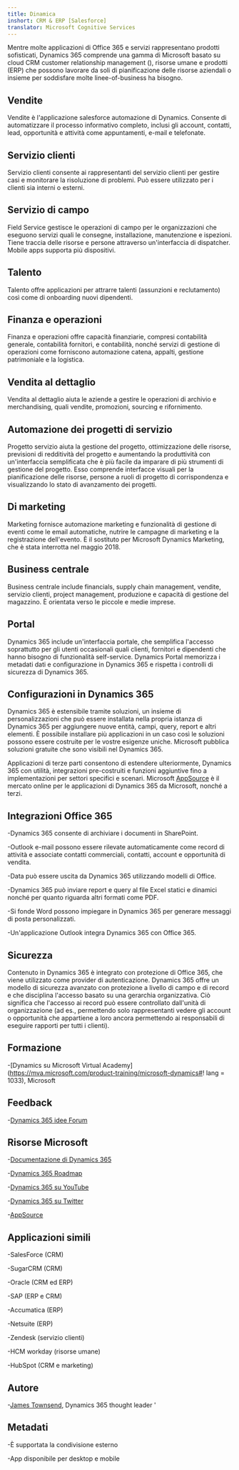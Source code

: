 ```yaml
---
title: Dinamica
inshort: CRM & ERP [Salesforce]
translator: Microsoft Cognitive Services
---
```



Mentre molte applicazioni di Office 365 e servizi rappresentano prodotti sofisticati, Dynamics 365 comprende una gamma di Microsoft basato su cloud CRM customer relationship management (), risorse umane e prodotti (ERP) che possono lavorare da soli di pianificazione delle risorse aziendali o insieme per soddisfare molte linee-of-business ha bisogno.

Vendite
---------

Vendite è l'applicazione salesforce automazione di Dynamics.  Consente di automatizzare il processo informativo completo, inclusi gli account, contatti, lead, opportunità e attività come appuntamenti, e-mail e telefonate. 

Servizio clienti
---------

Servizio clienti consente ai rappresentanti del servizio clienti per gestire casi e monitorare la risoluzione di problemi.  Può essere utilizzato per i clienti sia interni o esterni. 

Servizio di campo
---------

Field Service gestisce le operazioni di campo per le organizzazioni che eseguono servizi quali le consegne, installazione, manutenzione e ispezioni.  Tiene traccia delle risorse e persone attraverso un'interfaccia di dispatcher.  Mobile apps supporta più dispositivi. 

Talento
---------

Talento offre applicazioni per attrarre talenti (assunzioni e reclutamento) così come di onboarding nuovi dipendenti. 

Finanza e operazioni
---------

Finanza e operazioni offre capacità finanziarie, compresi contabilità generale, contabilità fornitori, e contabilità, nonché servizi di gestione di operazioni come forniscono automazione catena, appalti, gestione patrimoniale e la logistica. 

Vendita al dettaglio
---------

Vendita al dettaglio aiuta le aziende a gestire le operazioni di archivio e merchandising, quali vendite, promozioni, sourcing e rifornimento. 

Automazione dei progetti di servizio
---------

Progetto servizio aiuta la gestione del progetto, ottimizzazione delle risorse, previsioni di redditività del progetto e aumentando la produttività con un'interfaccia semplificata che è più facile da imparare di più strumenti di gestione del progetto.  Esso comprende interfacce visuali per la pianificazione delle risorse, persone a ruoli di progetto di corrispondenza e visualizzando lo stato di avanzamento dei progetti. 

Di marketing
---------

Marketing fornisce automazione marketing e funzionalità di gestione di eventi come le email automatiche, nutrire le campagne di marketing e la registrazione dell'evento. È il sostituto per Microsoft Dynamics Marketing, che è stata interrotta nel maggio 2018.

Business centrale
---------

Business centrale include financials, supply chain management, vendite, servizio clienti, project management, produzione e capacità di gestione del magazzino. È orientata verso le piccole e medie imprese.

Portal
---------

Dynamics 365 include un'interfaccia portale, che semplifica l'accesso soprattutto per gli utenti occasionali quali clienti, fornitori e dipendenti che hanno bisogno di funzionalità self-service.  Dynamics Portal memorizza i metadati dati e configurazione in Dynamics 365 e rispetta i controlli di sicurezza di Dynamics 365. 

Configurazioni in Dynamics 365
---------

Dynamics 365 è estensibile tramite soluzioni, un insieme di personalizzazioni che può essere installata nella propria istanza di Dynamics 365 per aggiungere nuove entità, campi, query, report e altri elementi.  È possibile installare più applicazioni in un caso così le soluzioni possono essere costruite per le vostre esigenze uniche. Microsoft pubblica soluzioni gratuite che sono visibili nel Dynamics 365. 

Applicazioni di terze parti consentono di estendere ulteriormente, Dynamics 365 con utilità, integrazioni pre-costruiti e funzioni aggiuntive fino a implementazioni per settori specifici e scenari. Microsoft [AppSource](https://appsource.microsoft.com/en-US/) è il mercato online per le applicazioni di Dynamics 365 da Microsoft, nonché a terzi. 


Integrazioni Office 365
---------

-Dynamics 365 consente di archiviare i documenti in SharePoint.

-Outlook e-mail possono essere rilevate automaticamente come record di attività e associate contatti commerciali, contatti, account e opportunità di vendita. 

-Data può essere uscita da Dynamics 365 utilizzando modelli di Office. 

-Dynamics 365 può inviare report e query al file Excel statici e dinamici nonché per quanto riguarda altri formati come PDF. 

-Si fonde Word possono impiegare in Dynamics 365 per generare messaggi di posta personalizzati. 

-Un'applicazione Outlook integra Dynamics 365 con Office 365. 


Sicurezza
---------

Contenuto in Dynamics 365 è integrato con protezione di Office 365, che viene utilizzato come provider di autenticazione.  Dynamics 365 offre un modello di sicurezza avanzato con protezione a livello di campo e di record e che disciplina l'accesso basato su una gerarchia organizzativa.  Ciò significa che l'accesso ai record può essere controllato dall'unità di organizzazione (ad es., permettendo solo rappresentanti vedere gli account o opportunità che appartiene a loro ancora permettendo ai responsabili di eseguire rapporti per tutti i clienti).

Formazione
---------

-[Dynamics su Microsoft Virtual Academy](https://mva.microsoft.com/product-training/microsoft-dynamics#! lang = 1033), Microsoft

Feedback
---------

-[Dynamics 365 idee Forum](https://experience.dynamics.com/ideas/list/?forum=1c8854a6-5cdf-4681-bba8-4b6b806fcf7d)

Risorse Microsoft
---------

-[Documentazione di Dynamics 365](https://docs.microsoft.com/en-us/dynamics365/)

-[Dynamics 365 Roadmap](https://dynamics.microsoft.com/en-us/release/spring-2018-release/#release-notes)

-[Dynamics 365 su YouTube](https://www.youtube.com/channel/UCJGCg4rB3QSs8y_1FquelBQ)

-[Dynamics 365 su Twitter](https://twitter.com/MSFTDynamics365)

-[AppSource](https://appsource.microsoft.com/en-US/)

Applicazioni simili
--------------------

-SalesForce (CRM)

-SugarCRM (CRM)

-Oracle (CRM ed ERP)

-SAP (ERP e CRM)

-Accumatica (ERP)

-Netsuite (ERP)

-Zendesk (servizio clienti)

-HCM workday (risorse umane)

-HubSpot (CRM e marketing)

Autore
---------

-[James Townsend](https://twitter.com/jamestownsend), Dynamics 365 thought leader '

Metadati
--------

-È supportata la condivisione esterno

-App disponibile per desktop e mobile


